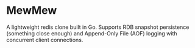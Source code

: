 # MewMew

A lightweight redis clone built in Go.
Supports RDB snapshot persistence (something close enough) and Append-Only File (AOF) logging with concurrent client connections.
